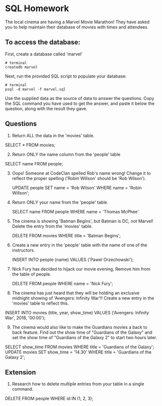 # SQL Homework

The local cinema are having a Marvel Movie Marathon! They have asked you to help maintain their database of movies with times and attendees.

## To access the database:

First, create a database called 'marvel'

```
# terminal
createdb marvel
```

Next, run the provided SQL script to populate your database:

```
# terminal
psql -d marvel -f marvel.sql
```

Use the supplied data as the source of data to answer the questions. Copy the SQL command you have used to get the answer, and paste it below the question, along with the result they gave.

## Questions

1.  Return ALL the data in the 'movies' table.

   SELECT * FROM movies;

2.  Return ONLY the name column from the 'people' table

   SELECT name FROM people;

3.  Oops! Someone at CodeClan spelled Rob's name wrong! Change it to reflect the proper spelling ('Robin Willson' should be 'Rob Wilson').

    UPDATE people SET name = 'Rob Wilson' WHERE name = 'Robin Willson';

4.  Return ONLY your name from the 'people' table.

    SELECT name FROM people WHERE name = 'Thomas McPhee'

5.  The cinema is showing 'Batman Begins', but Batman is DC, not Marvel! Delete the entry from the 'movies' table.

    DELETE FROM movies WHERE title = 'Batman Begins';

6.  Create a new entry in the 'people' table with the name of one of the instructors.

    INSERT INTO people (name) VALUES ('Pawel Orzechowski');

7.  Nick Fury has decided to hijack our movie evening, Remove him from the table of people.

    DELETE FROM people WHERE name = 'Nick Fury';

8.  The cinema has just heard that they will be holding an exclusive midnight showing of 'Avengers: Infinity War'!! Create a new entry in the 'movies' table to reflect this.

  INSERT INTO movies (title, year, show_time) VALUES ('Avengers: Infinity War', 2018, '00:00');

9.  The cinema would also like to make the Guardians movies a back to back feature. Find out the show time of "Guardians of the Galaxy" and set the show time of "Guardians of the Galaxy 2" to start two hours later.

SELECT show_time FROM movies WHERE title = 'Guardians of the Galaxy';
UPDATE movies SET show_time = '14.30' WHERE title = 'Guardians of the Galaxy 2';


## Extension

1.  Research how to delete multiple entries from your table in a single command.

DELETE FROM people WHERE id IN (1, 2, 3);
